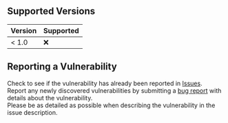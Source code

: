 
## Supported Versions

| Version | Supported          |
| ------- | ------------------ |
| < 1.0   | :x:                |

## Reporting a Vulnerability

Check to see if the vulnerability has already been reported in [Issues](https://github.com/jmakhack/myanimelist-cli/issues).  
Report any newly discovered vulnerabilities by submitting a [bug report](https://github.com/jmakhack/myanimelist-cli/issues/new?assignees=&labels=bug%2C+up+for+grabs&template=bug-report.md&title=%5BBUG%5D+) with details about the vulnerability.  
Please be as detailed as possible when describing the vulnerability in the issue description.
